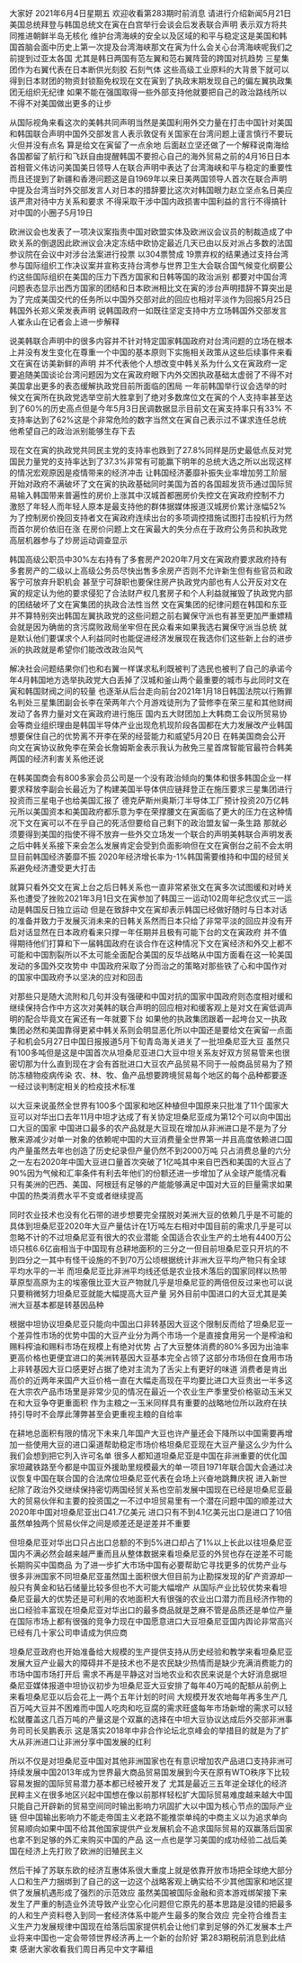 大家好 2021年6月4日星期五 欢迎收看第283期时前消息 请进行介绍新闻5月21日 美国总统拜登与韩国总统文在寅在白宫举行会谈会后发表联合声明 表示双方将共同推进朝鲜半岛无核化
维护台湾海峡的安全以及区域的和平与稳定这是美国和韩国首脑会面中历史上第一次提及台湾海峡那文在寅为什么会关心台湾海峡呢我们之前提到过亚太各国 尤其是韩日两国有范左翼和范右翼阵营的跨国对抗趋势
三星集团作为右翼代表在日本断供光刻胶 石刻气体 这些高级工业原料的大背景下就可以得到日本财团的物资封锁豁免权现在文在寅到了执政末期发现自己的偏左翼执政集团无组织无纪律
如果不能在强国取得一些外部支持他就要把自己的政治路线所以不得不对美国做出更多的让步

从国际视角来看这次的美韩共同声明当然是美国利用外交力量在打击中国针对美国和韩国联合声明中国外交部发言人表示敦促有关国家在台湾问题上谨言慎行不要玩火但并没有点名 算是给文在寅留了一点余地
后面赵立坚还做了一个解释说南海给各国都留了航行和飞跃自由提醒韩国不要担心自己的海外贸易之前的4月16日日本首相菅义伟访问美国美日领导人在联合声明中表达了台湾海峡和平与稳定的重要性
而且还提到了新疆和香港问题这是自1969年以来日美两国领导人首次在联合声明中提及台湾当时外交部发言人对日本的措辞要比这次对韩国眼力赵立坚点名日美应该严肃对待中方关系和要求
不得采取干涉中国内政损害中国利益的言行不得搞针对中国的小圈子5月19日

欧洲议会也发表了一项决议案指责中国对欧盟实体及欧洲议会议员的制裁造成了中欧关系的倒退因此欧洲议会决定冻结中欧协定最近几天已由以反对派占多数的法国参议院在会议中对涉台法案进行投票
以304票赞成 19票弃权的结果通过支持台湾参与国际组织工作决议案并宣称支持台湾参与世界卫生大会联合国气候变化纲要公约这些国际组织在美国的压力下西方国家和日韩等国的政治派别
都要对中国台湾问题表态显示出西方国家的团结和日本欧洲相比文在寅的涉台声明措辞不算突出是为了完成美国交代的任务所以中国外交部对此的回应也相对平淡作为回报5月25日韩国外长郑义荣发表声明
说韩国政府一如既往坚定支持中方立场韩国外交部发言人崔永山在记者会上进一步解释

说美韩联合声明中的很多内容并不针对特定国家韩国政府对台湾问题的立场在根本上并没有发生变化在尊重一个中国的基本原则下实施相关政策从这些后续事件来看文在寅在访美新鲜的声明
并不代表他个人想改变中韩关系为什么文在寅政府一定要追随美国谈论台湾问题因为文在寅政府眼下内外交困执政基础太虚弱了不得不对美国拿出更多的表态缓解执政党目前所面临的困局
一年前韩国举行议会选举的时候文在寅所在执政党选举空前大胜拿到了绝对多数席位文在寅的个人支持率甚至达到了60%的历史高点但是今年5月3日民调数据显示目前文在寅支持率只有33%
不支持率达到了62%这是个非常危险的数字当然文在寅自己表示过不谋求连任总统他希望自己的政治派别能够生存下去

现在文在寅的执政党共同民主党的支持率也跌到了27.8%同样是历史最低点反对党国民力量党的支持率达到了37.3%非常有可能赢下明年的总统大选之所以出现这样的情况宏观原因是疫情带来的经济冲击
让韩国经济萎靡补振失业率增加劳工阶层开始对政府不满破坏了文在寅的执政基础同时美国为首的各国超发货币通过国际贸易输入韩国带来普遍性的房价上涨其中汉城首都圈房价失控文在寅政府控制不力
激怒了年轻人而年轻人原本是最支持他的群体据媒体报道汉城房价累计涨幅52%为了控制房价挽回支持者文在寅政府连续出台的多项调控措施试图打击投机行为然而首尔房价依旧在涨
在房价问题上文在寅最大的失分点在于政府公务员和执政党高层机器参与了炒房运动调查显示

韩国高级公职员中30%左右持有了多套房产2020年7月文在寅政府要求政府持有多套房产的二级以上高级公务员尽快出售多余房产否则不允许新生但有些官员和政客宁可放弃升职机会
甚至宁可辞职也要保住房产执政党内部也有人公开反对文在寅的规定认为他的要求侵犯了合法财产权几套房子和个人利益就摧毁了执政党内部的团结破坏了文在寅集团的执政合法性当然
文在寅集团的纪律问题在韩国和东亚并不算特别突出韩国左翼执政党的这些问题之前右翼保守派也有甚至更加严重嫖精会就是因为确凿的贪污腐败政局坐牢但在民众看来如果我选右翼保守派当总统
就是默认他们要谋求个人利益同时也能促进经济发展现在我选你们这些新上台的进步派的执政就是希望你们能改改政治风气

解决社会问题结果你们也和右翼一样谋求私利既被判了选民也被判了自己的承诺今年4月韩国地方选举执政党大白丢掉了汉城和釜山两个最重要的城市与此同时文在寅和韩国财阀之间的较量
也逐渐从后台走向前台2021年1月18日韩国法院以行贿罪名判处三星集团副会长李在荣两年六个月游戏徒刑为了营修李在荣三星和其他财阀发动了各界力量对文在寅政府进行施压
国内五大财团加上大韩商工会议所贸易协会等商业组织理由是韩国半导体产业出现危机现阶段各国都在大力发展改产业韩国想要保住自己的优势离不开李在荣的经营能力和威望5月20日
在韩美国商会公开向文在寅协议赦免李在荣会长詹姆斯金表示我认为赦免三星首席智能官最符合韩美两国的经济利害关系他还说

在韩美国商会有800多家会员公司是一个没有政治倾向的集体和很多韩国企业一样要求释放李副会长最近为了构建美国半导体供应链拜登正在施压要求三星集团进行投资而三星电子也给美国汇报了
德克萨斯州奥斯汀半导体工厂预计投资20万亿韩元所以美国资本和美国政府都乐意为李在荣撑腰文在寅面临了更大的压力在这种情况下文在寅可以不在乎自己的死活但要给自己剩下的政治盟友留一条生路
那就必须要得到美国的指使不得不放弃一些外交立场发一个联合的声明美韩联合声明发表之后中韩关系接下来会怎么发展肯定会受到负面影响但在文在寅倒台之前不会太明显目前韩国经济萎靡不振
2020年经济增长率为-1%韩国需要维持和中国的经贸关系避免经济遭受更大打击

就算只看外交文在寅上台之后日韩关系也一直非常紧张文在寅多次试图缓和对峙关系也遭受了挫败2021年3月1日文在寅参加了韩国三一运动102周年纪念仪式三一运动是韩国反日独立运动
但是在致辞中文在寅却表示韩国已经做好随时与日本对话的准备并致力于发展灭消未来的日韩关系然而日本只给了非常平淡的回应并没有开启对话显然在日本政府看来只撑一年任期并且极有可能下台的文在寅政府
并不值得期待他们打算和下一届韩国政府在谈合作在这种情况下文在寅经济和外交上都不可能和中国割裂所以不太可能全面配合美国的反华战略从中国方面看在这一轮美国发动的多国外交攻势中
中国政府采取了分而治之的策略对那些铁了心和中国作对的国家中国政府予以坚决的应对和回击

对那些只是随大流附和几句并没有强硬和中国对抗的国家中国政府则态度相对缓和继续保持合作中方这次对美韩的联合声明的回应相对和缓客观上是对文在寅低调声明的配合毕竟文在寅还有一年就要下台
如果他的执政集团跟着一起垮台又一执政集团必然和美国靠得更紧中韩关系则会明显恶化所以中国还是要给文在寅留一点面子和机会5月27日中国日报报道5月下旬青岛海关进关了一批坦桑尼亚大豆
虽然只有100多吨但是这是中国首次从坦桑尼亚进口大豆中坦关系友好双方贸易管来也很密切那为什么直到现在才会有首批进口大豆农产品贸易不同于一般商品贸易为了预防冻植物疫病传染
农、林、牧、鱼产品想要跨境贸易每个地区的每个品种都要逐一经过谈判制定相关的检疫技术标准

以大豆来说虽然全世界有100多个国家和地区种植但中国原来只批准了11个国家大豆可以对华出口去年11月中坦才达成了有关协定坦桑尼亚成为第12个可以向中国出口大豆的国家
中国进口最多的农产品就是大豆现在增加从非洲进口是不是为了分散来源减少对单一对象的依赖呢中国的大豆消费量全世界第一并且高度依赖进口国内产量虽然去年也创造了历史纪录但产量仍然不到2000万吨
只占消费总量的六分之一左右2020年中国大豆进口量首次突破了1亿吨其中来自巴西和美国的大豆占了90%因为气候和汇率条件有利去年他们的份额还进一步增加了从全球产能情况看
只有美洲的巴西、美国、阿根廷有足够的产能能够满足中国对大豆的巨量需求如果中国的热类消费水平不变或者继续提高

同时农业技术也没有化石带的进步想要完全摆脱对美洲大豆的依赖几乎是不可能的具体到坦桑尼亚2020年大豆产量估计在1万吨左右相对中国目前的需求几乎是可以忽略不计的不过坦桑尼亚有很大的农业潜能
全国适合农业生产的土地有4400万公顷只核6.6亿亩相当于中国现有总耕地面积的三分之一但目前坦桑尼亚只开坑的不到四分之一其中有怪干设施的不到70万公顷根据统计非洲大豆平均产物只有全球平均水平的一半
而坦桑尼亚比非洲平均线还低是农业技术落后的国家同样以热带草原型高原为主的埃塞俄比亚大豆产物就几乎是坦桑尼亚的两倍但反过来也可以说只要稍微努力坦桑尼亚就能大幅提高大豆产量
另外目前中国进口的大豆尤其是美洲大豆基本都是转基因品种

根据中坦协议坦桑尼亚只能向中国出口非转基因大豆这个限制反而给了坦桑尼亚一个差异性市场的优势中国的大豆产业分为两个市场一个是直接食用另一个是榨油和赐料榨油和赐料市场在规模上有绝对优势
占了大豆整体消费的80%多因为出油率更高价格也更便宜进口的美洲转基因大豆基本完全占领了这部分市场但在食用市场上非转基因大豆口感更好占据了绝对主流为了舌尖上有更好的味道
消费者是肯出高价的近两年来国产大豆价格一直在大幅走高现在平均要比进口大豆贵出一半多这在大宗农产品市场里是非常少见的情况在最近一个农业生产季里受价格驱动玉米又在和大豆争夺更重面积
作为主粮之一玉米同样具有重要的战略地位所以政府在扶持引导时不会厚此薄弊甚至会更重视主粮的自给率

在耕地总面积有限的情况下未来几年国产大豆也许产量还会下降所以中国需要再增加一些使用大豆的进口渠道帮助稳定市场价格坦桑尼亚现在大豆产量这么少为什么我们会想到把它列入许可名单
很多人都知道坦桑尼亚是中国在非洲重要的优化国家坦藏铁路至今都是中国豆外援助里规模最大的单一项目1971年联合国大会通过决议恢复中国在联合国的合法席位坦桑尼亚代表在会场上兴奋地跳舞庆祝
进入新世纪除了政治外交继续保持密切两国经贸关系也空前发展中国现在已经是坦桑尼亚最大的贸易伙伴和主要的投资国之一不过中坦贸易里有一个潜在问题中国的顺差过大2020年中国对坦桑尼亚出口41.7亿美元
进口只有不到4.1亿美元出口是进口了10倍虽然单独两个贸易伙伴之间是顺差还是逆差并不重要

但坦桑尼亚对华出口只占出口总额的不到5%进口却占了1%以上长此以往坦桑尼亚国内不满必然会越来越严重而且从整体数据来看坦桑尼亚的外贸也存在逆差不可能长期购买中国商品
为了进一步扩大市场中国有必要帮助它寻找更多的优势产业与很多非洲国家不同坦桑尼亚虽然国土面积很大但目前为止勘探发现的矿产资源却一般只有黄金和钻石储量比较多但也不大可能大幅增产
从国际产业比较优势来看坦桑尼亚最大的优势还是可利用的农地面积大有很强的农业出口潜力而且经济作物的出口经验丰富现在坦桑尼亚对华出口的最多商品就是芝麻不管是品质还是单位产量
在国际市场上都有很强的竞争力现在中国愿意进口大豆坦桑尼亚国内舆论非常高兴已经有几十家公司申请成为供应商

坦桑尼亚政府也开始准备给大规模的生产提供支持从历史经验和教学来看坦桑尼亚发展大豆产业最大的障碍并不是技术也不是农民缺少热情而是缺少充满消费能力的市场中国市场打开后
需求不再是平静这对当地农业和农民来说是个大好消息据坦桑尼亚媒体报道中坦协议初步为坦桑尼亚大豆安排了每年40万吨的配额从前例上来看坦桑尼亚以后会花上一两个五年计划的时间
大规模开发农地每年再多生产几百万吨大豆并不困难而中国人吃肉和吃豆腐的需求旺盛每年市场新增的需求可以轻松就覆盖这几百万吨的产量这是个双赢的选择在中坦大豆协议达成后外交部非洲事务司司长吴鹏表示
这是落实2018年中非合作论坛北京峰会的举措目的就是为了扩大从非洲进口让非洲分享中国发展的红利

所以不仅是对坦桑尼亚中国对其他非洲国家也在有意识增加农产品进口支持非洲可持续发展中国2013年成为世界最大商品贸易国发展到今天在原有WTO秩序下比较容易发掘的国际贸易潜力基本都已经被开发了
尤其是最近三五年逆全球化的经济民粹主义在很多地区兴起中国想在像以前那样轻松扩大国际贸易难度越来越大中国只能自己开辟新的贸易空间同时输出影响力巩固扩大以中国为核心节点的国际产业链
但中国输出影响力不能走帝国主义老路不能推崇单纯的中商主义以为追求单向贸易顺向如果中国不给其他国家提供产业发展机会不追求国际贸易的双赢落后国家也拿不到足够的外汇来购买中国的产品
这一点也是学习美国的成功经验二战后美国在经济上先打败了欧洲的旧殖民主义

然后干掉了苏联东欧的经济互惠体系很大重度上就是依靠开放市场把全球绝大部分人口和生产力捆绑到了自己的这一边这个战略客观上确实给不少其他国家和地区提供了发展机遇形成了强烈的示范效应
虽然美国被国际金融和资本游戏绑架接下来发生了严重的制造业外流导致产业空心化问题但它原先的基本思路是没错的把最多的人和生产资料卷入到同一套经济体系中能产生最多的聚合效应
完全符合维吾主义生产力发展规律中国现在给落后国家提供机会让他们拿到足够的外汇发展本土产业将来中国也一定会带领世界经济再上一个新的台阶好 第283期税前消息到此结束
感谢大家收看我们周日再见中文字幕组